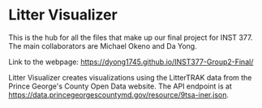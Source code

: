 # Litter Visualizer
This is the hub for all the files that make up our final project for INST 377. The main collaborators are Michael Okeno and Da Yong.

Link to the webpage:  https://dyong1745.github.io/INST377-Group2-Final/ 

Litter Visualizer creates visualizations using the LitterTRAK data from the Prince George's County Open Data website. The API endpoint is at https://data.princegeorgescountymd.gov/resource/9tsa-iner.json.
